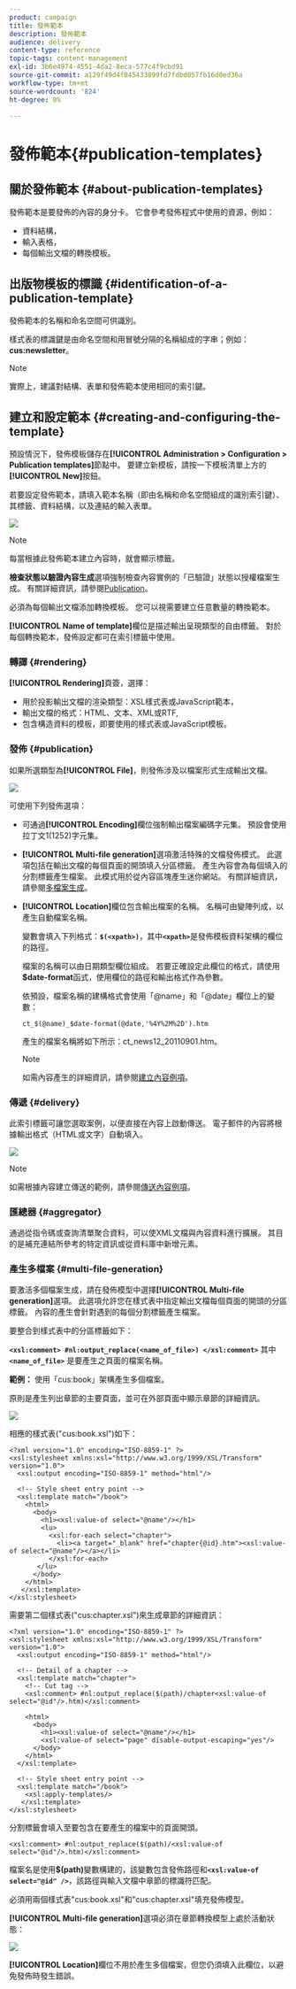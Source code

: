 ```yaml
---
product: campaign
title: 發佈範本
description: 發佈範本
audience: delivery
content-type: reference
topic-tags: content-management
exl-id: 3b6e4974-4551-4da2-8eca-577c4f9cbd91
source-git-commit: a129f49d4f045433899fd7fdbd057fb16d0ed36a
workflow-type: tm+mt
source-wordcount: '824'
ht-degree: 0%

---
```


# 發佈範本{#publication-templates}

## 關於發佈範本 {#about-publication-templates}

發佈範本是要發佈的內容的身分卡。 它會參考發佈程式中使用的資源，例如：

* 資料結構，
* 輸入表格，
* 每個輸出文檔的轉換模板。

## 出版物模板的標識 {#identification-of-a-publication-template}

發佈範本的名稱和命名空間可供識別。

樣式表的標識鍵是由命名空間和用冒號分隔的名稱組成的字串；例如：**cus:newsletter**。

>[!NOTE]
>
>實際上，建議對結構、表單和發佈範本使用相同的索引鍵。

## 建立和設定範本 {#creating-and-configuring-the-template}

預設情況下，發佈模板儲存在&#x200B;**[!UICONTROL Administration > Configuration > Publication templates]**&#x200B;節點中。 要建立新模板，請按一下模板清單上方的&#x200B;**[!UICONTROL New]**&#x200B;按鈕。

若要設定發佈範本，請填入範本名稱（即由名稱和命名空間組成的識別索引鍵）、其標籤、資料結構，以及連結的輸入表單。

![](assets/d_ncs_content_model.png)

>[!NOTE]
>
>每當根據此發佈範本建立內容時，就會顯示標籤。

**檢查狀態以驗證內容生成**&#x200B;選項強制檢查內容實例的「已驗證」狀態以授權檔案生成。 有關詳細資訊，請參閱[Publication](#publication)。

必須為每個輸出文檔添加轉換模板。 您可以視需要建立任意數量的轉換範本。

**[!UICONTROL Name of template]**&#x200B;欄位是描述輸出呈現類型的自由標籤。 對於每個轉換範本，發佈設定都可在索引標籤中使用。

### 轉譯 {#rendering}

**[!UICONTROL Rendering]**&#x200B;頁簽，選擇：

* 用於投影輸出文檔的渲染類型：XSL樣式表或JavaScript範本，
* 輸出文檔的格式：HTML、文本、XML或RTF,
* 包含構造資料的模板，即要使用的樣式表或JavaScript模板。

### 發佈 {#publication}

如果所選類型為&#x200B;**[!UICONTROL File]**，則發佈涉及以檔案形式生成輸出文檔。

![](assets/d_ncs_content_model2.png)

可使用下列發佈選項：

* 可通過&#x200B;**[!UICONTROL Encoding]**&#x200B;欄位強制輸出檔案編碼字元集。 預設會使用拉丁文1(1252)字元集。
* **[!UICONTROL Multi-file generation]**&#x200B;選項激活特殊的文檔發佈模式。 此選項包括在輸出文檔的每個頁面的開頭填入分區標籤。 產生內容會為每個填入的分割標籤產生檔案。 此模式用於從內容區塊產生迷你網站。 有關詳細資訊，請參閱[多檔案生成](#multi-file-generation)。
* **[!UICONTROL Location]**&#x200B;欄位包含輸出檔案的名稱。 名稱可由變陣列成，以產生自動檔案名稱。

   變數會填入下列格式：**`$(<xpath>)`**，其中&#x200B;**`<xpath>`**&#x200B;是發佈模板資料架構的欄位的路徑。

   檔案的名稱可以由日期類型欄位組成。 若要正確設定此欄位的格式，請使用&#x200B;**$date-format**&#x200B;函式，使用欄位的路徑和輸出格式作為參數。

   依預設，檔案名稱的建構格式會使用「@name」和「@date」欄位上的變數：

   ```
   ct_$(@name)_$date-format(@date,'%4Y%2M%2D').htm
   ```

   產生的檔案名稱將如下所示：ct_news12_20110901.htm。

   >[!NOTE]
   >
   >如需內容產生的詳細資訊，請參閱[建立內容例項](using-a-content-template.md#creating-a-content-instance)。

### 傳遞 {#delivery}

此索引標籤可讓您選取案例，以便直接在內容上啟動傳送。 電子郵件的內容將根據輸出格式（HTML或文字）自動填入。

![](assets/d_ncs_content_model3.png)

>[!NOTE]
>
>如需根據內容建立傳送的範例，請參閱[傳送內容例項](using-a-content-template.md#delivering-a-content-instance)。

### 匯總器 {#aggregator}

通過從指令碼或查詢清單聚合資料，可以使XML文檔與內容資料進行擴展。 其目的是補充連結所參考的特定資訊或從資料庫中新增元素。

### 產生多檔案 {#multi-file-generation}

要激活多個檔案生成，請在發佈模型中選擇&#x200B;**[!UICONTROL Multi-file generation]**&#x200B;選項。 此選項允許您在樣式表中指定輸出文檔每個頁面的開頭的分區標籤。 內容的產生會針對遇到的每個分割標籤產生檔案。

要整合到樣式表中的分區標籤如下：

**`<xsl:comment> #nl:output_replace(<name_of_file>) </xsl:comment>`** 其中 **`<name_of_file>`** 是要產生之頁面的檔案名稱。

**範例：** 使用「cus:book」架構產生多個檔案。

原則是產生列出章節的主要頁面，並可在外部頁面中顯示章節的詳細資訊。

![](assets/d_ncs_content_chunk.png)

相應的樣式表(&quot;cus:book.xsl&quot;)如下：

```
<?xml version="1.0" encoding="ISO-8859-1" ?>
<xsl:stylesheet xmlns:xsl="http://www.w3.org/1999/XSL/Transform" version="1.0">
  <xsl:output encoding="ISO-8859-1" method="html"/>

  <!-- Style sheet entry point -->
  <xsl:template match="/book">
    <html>
      <body>
        <h1><xsl:value-of select="@name"/></h1>
        <lu>
          <xsl:for-each select="chapter">
            <li><a target="_blank" href="chapter{@id}.htm"><xsl:value-of select="@name"/></a></li>  
          </xsl:for-each>
       </lu>
      </body>
    </html>
   </xsl:template>
</xsl:stylesheet>
```

需要第二個樣式表(&quot;cus:chapter.xsl&quot;)來生成章節的詳細資訊：

```
<?xml version="1.0" encoding="ISO-8859-1" ?>
<xsl:stylesheet xmlns:xsl="http://www.w3.org/1999/XSL/Transform" version="1.0">
  <xsl:output encoding="ISO-8859-1" method="html"/>

  <!-- Detail of a chapter -->
  <xsl:template match="chapter">
    <!-- Cut tag -->   
    <xsl:comment> #nl:output_replace($(path)/chapter<xsl:value-of select="@id"/>.htm)</xsl:comment>
    
    <html>
      <body>
        <h1><xsl:value-of select="@name"/></h1>
        <xsl:value-of select="page" disable-output-escaping="yes"/>
      </body>
    </html>
  </xsl:template>

  <!-- Style sheet entry point -->
  <xsl:template match="/book">
    <xsl:apply-templates/>
   </xsl:template>
</xsl:stylesheet>
```

分割標籤會填入至要包含在要產生的檔案中的頁面開頭。

```
<xsl:comment> #nl:output_replace($(path)/<xsl:value-of select="@id"/>.htm)</xsl:comment>
```

檔案名是使用&#x200B;**$(path)**&#x200B;變數構建的，該變數包含發佈路徑和&#x200B;**`<xsl:value-of select="@id" />`**，該路徑與輸入文檔中章節的標識符匹配。

必須用兩個樣式表&quot;cus:book.xsl&quot;和&quot;cus:chapter.xsl&quot;填充發佈模型。

**[!UICONTROL Multi-file generation]**&#x200B;選項必須在章節轉換模型上處於活動狀態：

![](assets/d_ncs_content_chunk2.png)

**[!UICONTROL Location]**&#x200B;欄位不用於產生多個檔案，但您仍須填入此欄位，以避免發佈時發生錯誤。
